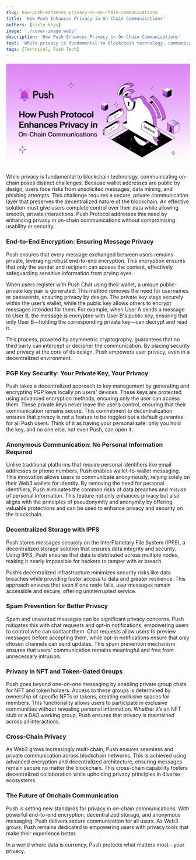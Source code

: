 ```yaml
---
slug: how-push-enhances-privacy-in-on-chain-communications
title: 'How Push Enhances Privacy in On-Chain Communications'
authors: [sixty keys]
image: './cover-image.webp'
description: 'How Push Enhances Privacy in On-Chain Communications'
text: 'While privacy is fundamental to blockchain technology, communicating on-chain poses distinct challenges. Because wallet addresses are public by design, users face risks from unsolicited messages, data mining, and phishing attempts.'
tags: [Technical, Push Tech]
---
```


![Cover Image of How Push Enhances Privacy in On-Chain Communications](./cover-image.webp)

<!--truncate-->

While privacy is fundamental to blockchain technology, communicating on-chain poses distinct challenges. Because wallet addresses are public by design, users face risks from unsolicited messages, data mining, and phishing attempts. This challenge requires a secure, private communication layer that preserves the decentralized nature of the blockchain. An effective solution must give users complete control over their data while allowing smooth, private interactions. Push Protocol addresses this need by enhancing privacy in on-chain communications without compromising usability or security.

### **End-to-End Encryption: Ensuring Message Privacy**

Push ensures that every message exchanged between users remains private, leveraging robust end-to-end encryption. This encryption ensures that only the sender and recipient can access the content, effectively safeguarding sensitive information from prying eyes.

When users register with Push Chat using their wallet, a unique public-private key pair is generated. This method removes the need for usernames or passwords, ensuring privacy by design. The private key stays securely within the user’s wallet, while the public key allows others to encrypt messages intended for them. For example, when User A sends a message to User B, the message is encrypted with User B's public key, ensuring that only User B—holding the corresponding private key—can decrypt and read it.

This process, powered by asymmetric cryptography, guarantees that no third party can intercept or decipher the communication. By placing security and privacy at the core of its design, Push empowers user privacy, even in a decentralized environment.

### **PGP Key Security: Your Private Key, Your Privacy**

Push takes a decentralized approach to key management by generating and encrypting PGP keys locally on users' devices. These keys are protected using advanced encryption methods, ensuring only the user can access them. These private keys never leave the user’s control, ensuring that their communication remains secure. This commitment to decentralization ensures that privacy is not a feature to be toggled but a default guarantee for all Push users. Think of it as having your personal safe: only you hold the key, and no one else, not even Push, can open it.

### **Anonymous Communication: No Personal Information Required**

Unlike traditional platforms that require personal identifiers like email addresses or phone numbers, Push enables wallet-to-wallet messaging. This innovation allows users to communicate anonymously, relying solely on their Web3 wallets for identity. By removing the need for personal identifiers, Push eliminates the common risks of data breaches and misuse of personal information. This feature not only enhances privacy but also aligns with the principles of pseudonymity and anonymity by offering valuable protections and can be used to enhance privacy and security on the blockchain.

### **Decentralized Storage with IPFS**

Push stores messages securely on the InterPlanetary File System (IPFS), a decentralized storage solution that ensures data integrity and security. Using IPFS, Push ensures that data is distributed across multiple nodes, making it nearly impossible for hackers to tamper with or breach.

Push’s decentralized infrastructure minimizes security risks like data breaches while providing faster access to data and greater resilience. This approach ensures that even if one node fails, user messages remain accessible and secure, offering uninterrupted service.

### **Spam Prevention for Better Privacy**

Spam and unwanted messages can be significant privacy concerns. Push mitigates this with chat requests and opt-in notifications, empowering users to control who can contact them. Chat requests allow users to preview messages before accepting them, while opt-in notifications ensure that only chosen channels can send updates. This spam prevention mechanism ensures that users’ communication remains meaningful and free from unnecessary intrusion.

### **Privacy in NFT and Token-Gated Groups**

Push goes beyond one-on-one messaging by enabling private group chats for NFT and token holders. Access to these groups is determined by ownership of specific NFTs or tokens, creating exclusive spaces for members. This functionality allows users to participate in exclusive communities without revealing personal information. Whether it’s an NFT club or a DAO working group, Push ensures that privacy is maintained across all interactions.

### **Cross-Chain Privacy**

As Web3 grows increasingly multi-chain, Push ensures seamless and private communication across blockchain networks. This is achieved using advanced encryption and decentralized architecture, ensuring messages remain secure no matter the blockchain. This cross-chain capability fosters decentralized collaboration while upholding privacy principles in diverse ecosystems.

### **The Future of Onchain Communication**

Push is setting new standards for privacy in on-chain communications. With powerful end-to-end encryption, decentralized storage, and anonymous messaging, Push delivers secure communication for all users. As Web3 grows, Push remains dedicated to empowering users with privacy tools that make their experience better.

In a world where data is currency, Push protects what matters most—your privacy.